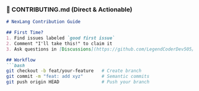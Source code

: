 ### **🤝 CONTRIBUTING.md (Direct & Actionable)**
```markdown
# NexLang Contribution Guide

## First Time?
1. Find issues labeled `good first issue`
2. Comment "I'll take this!" to claim it
3. Ask questions in [Discussions](https://github.com/LegendCoderDev505/NexLang/discussions)

## Workflow
```bash
git checkout -b feat/your-feature   # Create branch
git commit -m "feat: add xyz"       # Semantic commits
git push origin HEAD                # Push your branch